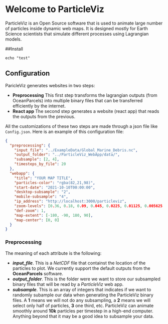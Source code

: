# Welcome to ParticleViz
ParticleViz is an Open Source software that is used to animate
large number of particles inside dynamic web maps.
It is designed mostly for Earth Science scientists
that simulate different processes using Lagrangian models.

##Install

```shell
echo "test"
```

## Configuration
ParicleViz generates websites in two steps:

* **Preprocessing** This first step transforms the 
lagrangian outputs (from OceanParcels) into multiple
binary files that can be transferred efficiently by
the internet. 
* **React app** The second step generates a website
  (react app) that reads the outputs from the previous.

All the customizations of these two steps are made through
a json file like `Config.json`. Here is an example
of this configuration file:

```json
{
  "preprocessing": {
    "input_file": "../ExampleData/Global_Marine_Debris.nc",
    "output_folder": "../ParticleViz_WebApp/data/",
    "subsample": [2, 4],
    "timesteps_by_file": 20
  },
  "webapp": {
    "title": "YOUR MAP TITLE",
    "particles-color": "rgba(82,21,98)",
    "start-date": "2021-10-10T00:00:00",
    "desktop-subsample": "2",
    "mobile-subsample": "4",
    "ip_address": "http://localhost:3000/particleviz",
    "zoom-levels": [0.36, 0.18, 0.09, 0.045, 0.0225, 0.01125, 0.005625, 0.0028125, 0.00140625],
    "def-zoom": 1,
    "map-extent": [-180, -90, 180, 90],
    "map-center": [0, 0]
  }
}
```
### Preprocessing
The meaning of each attribute is the following:
* ***input_file***. This is a *NetCDF* file that containst
the location of the particles to plot. We currently support the
default outputs from the **OceanParcels** software.
* ***output_folder***. This is the folder were we want to 
store our subsampled binary files that will be read by a *ParticleViz*
web app. 
* ***subsample***. This is an array of integers that indicates 
if we want to randomly subample our data when generating the
ParticleViz binary files. A **1** means we will not do
any subsampling, a **2** means we will select only half
of particles, **3** one third, etc. ParticleViz
can animate smoothly around **10k** particles per timestep 
in a high-end computer. Anything beyond that it may be
a good idea to subsample your data. 

